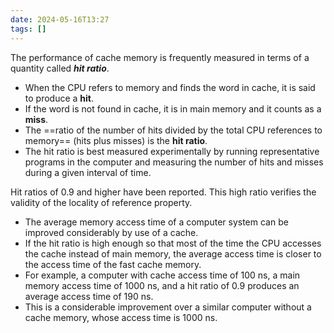 ```yaml
---
date: 2024-05-16T13:27
tags: []
---
```

The performance of cache memory is frequently measured in terms of a quantity called ***hit ratio***. 
- When the CPU refers to memory and finds the word in cache, it is said to produce a **hit**.
- If the word is not found in cache, it is in main memory and it counts as a **miss**. 
- The ==ratio of the number of hits divided by the total CPU references to memory== (hits plus misses) is the **hit ratio**.
- The hit ratio is best measured experimentally by running representative programs in the computer and measuring the number of hits and misses during a given interval of time.

 Hit ratios of 0.9 and higher have been reported. This high ratio verifies the validity of the locality of reference property.
- The average memory access time of a computer system can be improved  considerably by use of a cache.
- If the hit ratio is high enough so that most of the time the CPU accesses the cache instead of main memory, the average access time is closer to the access time of the fast cache memory.
- For example, a computer with cache access time of 100 ns, a main memory access time of 1000 ns, and a hit ratio of 0.9 produces an average access time of 190 ns.
- This is a considerable improvement over a similar computer without a cache mem­ory, whose access time is 1000 ns.